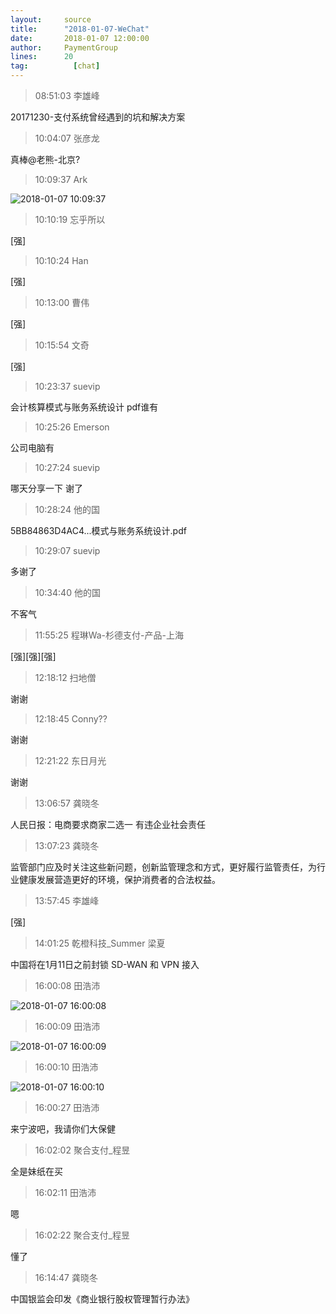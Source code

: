 ```yaml
---
layout:     source 
title:      "2018-01-07-WeChat"
date:       2018-01-07 12:00:00
author:     PaymentGroup
lines:      20 
tag:		  [chat]
---
```

> 08:51:03  李雄峰  
   
20171230-支付系统曾经遇到的坑和解决方案  
   
> 10:04:07  张彦龙  
   
真棒@老熊-北京?  
   
> 10:09:37  Ark  
   
![2018-01-07 10:09:37](http://static.cocolian.org/img/201801/20180107_100937.png) 
   
> 10:10:19  忘乎所以  
   
[强]  
   
> 10:10:24  Han  
   
[强]  
   
> 10:13:00  曹伟  
   
[强]  
   
> 10:15:54  文奇  
   
[强]  
   
> 10:23:37  suevip  
   
会计核算模式与账务系统设计 pdf谁有  
   
> 10:25:26  Emerson  
   
公司电脑有  
   
> 10:27:24  suevip  
   
哪天分享一下 谢了  
   
> 10:28:24  他的国  
   
5BB84863D4AC4...模式与账务系统设计.pdf  
   
> 10:29:07  suevip  
   
多谢了  
   
> 10:34:40  他的国  
   
不客气  
   
> 11:55:25  程琳Wa-杉德支付-产品-上海  
   
[强][强][强]  
   
> 12:18:12  扫地僧  
   
谢谢  
   
> 12:18:45  Conny??  
   
谢谢  
   
> 12:21:22  东日月光  
   
谢谢  
   
> 13:06:57  龚晓冬  
   
人民日报：电商要求商家二选一 有违企业社会责任  
   
> 13:07:23  龚晓冬  
   
监管部门应及时关注这些新问题，创新监管理念和方式，更好履行监管责任，为行业健康发展营造更好的环境，保护消费者的合法权益。  
   
> 13:57:45  李雄峰  
   
[强]  
   
> 14:01:25  乾橙科技_Summer 梁夏  
   
中国将在1月11日之前封锁 SD-WAN 和 VPN 接入  
   
> 16:00:08  田浩沛  
   
![2018-01-07 16:00:08](http://static.cocolian.org/img/201801/20180107_160008.png) 
   
> 16:00:09  田浩沛  
   
![2018-01-07 16:00:09](http://static.cocolian.org/img/201801/20180107_160009.png) 
   
> 16:00:10  田浩沛  
   
![2018-01-07 16:00:10](http://static.cocolian.org/img/201801/20180107_160010.png) 
   
> 16:00:27  田浩沛  
   
来宁波吧，我请你们大保健  
   
> 16:02:02  聚合支付_程昱  
   
全是妹纸在买  
   
> 16:02:11  田浩沛  
   
嗯  
   
> 16:02:22  聚合支付_程昱  
   
懂了  
   
> 16:14:47  龚晓冬  
   
中国银监会印发《商业银行股权管理暂行办法》  
   
